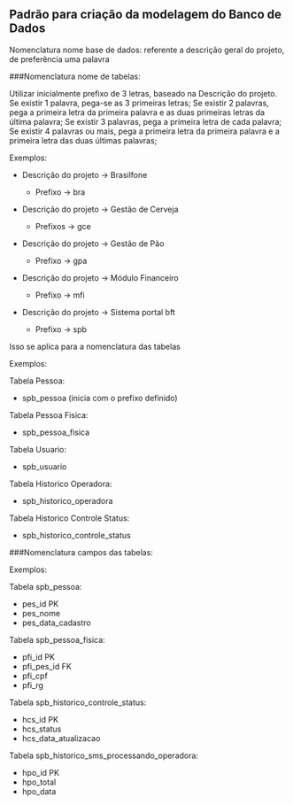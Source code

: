 Padrão para criação da modelagem do Banco de Dados
---------------------------------------------------

Nomenclatura nome base de dados:
 referente a descrição geral do projeto, de preferência uma palavra


###Nomenclatura nome de tabelas:

Utilizar inicialmente prefixo de 3 letras, baseado na Descrição do projeto.
Se existir 1 palavra, pega-se as 3 primeiras letras;
Se existir 2 palavras, pega a primeira letra da primeira palavra e as duas primeiras letras da última palavra;
Se existir 3 palavras, pega a primeira letra de cada palavra;
Se existir 4 palavras ou mais, pega a primeira letra da primeira palavra e a primeira letra das duas últimas palavras;


Exemplos:

 - Descrição do projeto -> Brasilfone
 	- Prefixo -> bra

 - Descrição do projeto -> Gestão de Cerveja
 	- Prefixos -> gce

 - Descrição do projeto -> Gestão de Pão
	- Prefixo -> gpa

 - Descrição do projeto -> Módulo Financeiro
	- Prefixo -> mfi

 - Descrição do projeto -> Sistema portal bft
	- Prefixo -> spb


Isso se aplica para a nomenclatura das tabelas


Exemplos:

Tabela Pessoa:
 - spb_pessoa (inicia com o prefixo definido)

Tabela Pessoa Fisica:
 - spb_pessoa_fisica

Tabela Usuario:
 - spb_usuario

Tabela Historico Operadora:
 - spb_historico_operadora

Tabela Historico Controle Status:
 - spb_historico_controle_status


###Nomenclatura campos das tabelas:

Exemplos:

Tabela spb_pessoa:
 - pes_id PK
 - pes_nome
 - pes_data_cadastro

Tabela spb_pessoa_fisica:
 - pfi_id PK
 - pfi_pes_id FK
 - pfi_cpf
 - pfi_rg

Tabela spb_historico_controle_status:
 - hcs_id PK
 - hcs_status
 - hcs_data_atualizacao

Tabela spb_historico_sms_processando_operadora:
 - hpo_id PK
 - hpo_total
 - hpo_data

